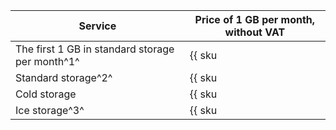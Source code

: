 | Service | Price of 1 GB per month, without VAT |
| --- | --- |
| The first 1 GB in standard storage per month^1^ | {{ sku|USD|storage.bucket.used_space.standard|month|string }} |
| Standard storage^2^ | {{ sku|USD|storage.bucket.used_space.standard|pricingRate.720|month|string }} |
| Cold storage | {{ sku|USD|storage.bucket.used_space.cold|month|string }} |
| Ice storage^3^ | {{ sku|USD|storage.bucket.used_space.ice|month|string }} |
